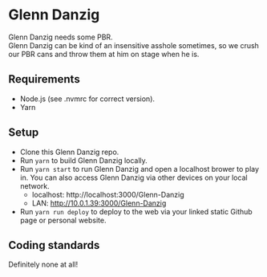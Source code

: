 # Glenn Danzig
Glenn Danzig needs some PBR.  
Glenn Danzig can be kind of an insensitive asshole sometimes, so we crush our PBR cans and throw them at him on stage when he is.

## Requirements
 * Node.js (see .nvmrc for correct version).
 * Yarn

## Setup
 * Clone this Glenn Danzig repo.
 * Run `yarn` to build Glenn Danzig locally.
 * Run `yarn start` to run Glenn Danzig and open a localhost brower to play in. You can also access Glenn Danzig via other devices on your local network.
   * localhost: http://localhost:3000/Glenn-Danzig
   * LAN: http://10.0.1.39:3000/Glenn-Danzig
 * Run `yarn run deploy` to deploy to the web via your linked static Github page or personal website.

## Coding standards
Definitely none at all!

